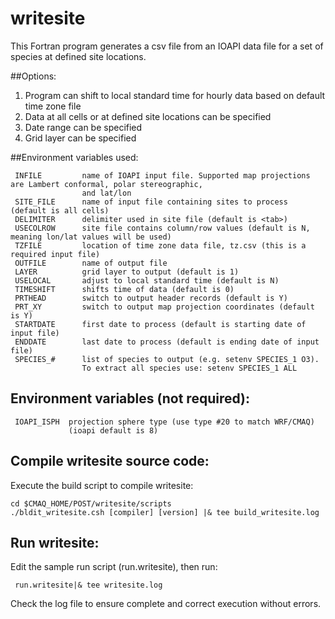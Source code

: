 writesite
========

This Fortran program generates a csv file from an IOAPI data file for a set of species at defined site locations. 

##Options:
<ol>
<li> Program can shift to local standard time for hourly data based on default time zone file </li>
<li> Data at all cells or at defined site locations can be specified </li>
<li> Date range can be specified </li>
<li> Grid layer can be specified </li>
</ol>

##Environment variables used:
```
 INFILE         name of IOAPI input file. Supported map projections are Lambert conformal, polar stereographic, 
                and lat/lon
 SITE_FILE      name of input file containing sites to process (default is all cells)
 DELIMITER      delimiter used in site file (default is <tab>)
 USECOLROW      site file contains column/row values (default is N, meaning lon/lat values will be used)
 TZFILE         location of time zone data file, tz.csv (this is a required input file)
 OUTFILE        name of output file
 LAYER          grid layer to output (default is 1)
 USELOCAL       adjust to local standard time (default is N)
 TIMESHIFT      shifts time of data (default is 0)
 PRTHEAD        switch to output header records (default is Y)
 PRT_XY         switch to output map projection coordinates (default is Y) 
 STARTDATE      first date to process (default is starting date of input file)
 ENDDATE        last date to process (default is ending date of input file)
 SPECIES_#      list of species to output (e.g. setenv SPECIES_1 O3).  
                To extract all species use: setenv SPECIES_1 ALL
```

## Environment variables (not required):
```
 IOAPI_ISPH  projection sphere type (use type #20 to match WRF/CMAQ)
             (ioapi default is 8)
```

## Compile writesite source code:

Execute the build script to compile writesite:

```
cd $CMAQ_HOME/POST/writesite/scripts
./bldit_writesite.csh [compiler] [version] |& tee build_writesite.log
```

## Run writesite:
Edit the sample run script (run.writesite), then run:
```
 run.writesite|& tee writesite.log
```

Check the log file to ensure complete and correct execution without errors.

